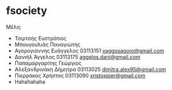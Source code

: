 # fsociety
Μέλη:
* Τσιρτσής Ευστράτιος
* Μπουγουλιάς Παναγιώτης
* Αγορογιάννης Ευάγγελος 03113151 vaggosagoro@gmail.com
* Δανιήλ Άγγελος 03113175 aggelos.dani@gmail.com
* Παπαμαργαρίτης Γεώργιος
* Αλεξανδρινάκη Δήμητρα 03113025 dimitra.alex95@gmail.com
* Πιερράκος Χρήστος 03113090 xristospier@gmail.com
* Hahahahaha
